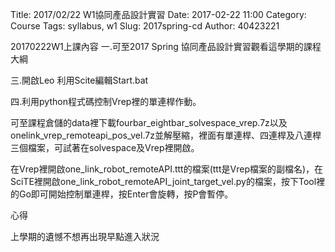 Title: 2017/02/22 W1協同產品設計實習
Date: 2017-02-22 11:00
Category: Course
Tags: syllabus, w1
Slug: 2017spring-cd
Author: 40423221

20170222W1上課內容
一.可至2017 Spring 協同產品設計實習觀看這學期的課程大綱

三.開啟Leo 利用Scite編輯Start.bat  

四.利用python程式碼控制Vrep裡的單連桿作動。

可至課程倉儲的data裡下載fourbar_eightbar_solvespace_vrep.7z以及onelink_vrep_remoteapi_pos_vel.7z並解壓縮，裡面有單連桿、四連桿及八連桿三個檔案，可試著在solvespace及Vrep裡開啟。

在Vrep裡開啟one_link_robot_remoteAPI.ttt的檔案(ttt是Vrep檔案的副檔名)，在SciTE裡開啟one_link_robot_remoteAPI_joint_target_vel.py的檔案，按下Tool裡的Go即可開始控制單連桿，按Enter會旋轉，按P會暫停。

心得

上學期的遺憾不想再出現早點進入狀況